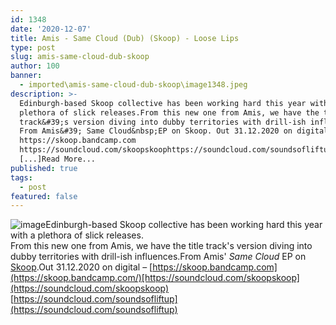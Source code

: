 ```yaml
---
id: 1348
date: '2020-12-07'
title: Amis - Same Cloud (Dub) (Skoop) - Loose Lips
type: post
slug: amis-same-cloud-dub-skoop
author: 100
banner:
  - imported\amis-same-cloud-dub-skoop\image1348.jpeg
description: >-
  Edinburgh-based Skoop collective has been working hard this year with a
  plethora of slick releases.From this new one from Amis, we have the title
  track&#39;s version diving into dubby territories with drill-ish influences.
  From Amis&#39; Same Cloud&nbsp;EP on Skoop. Out 31.12.2020 on digital &#8211;
  https://skoop.bandcamp.com
  https://soundcloud.com/skoopskoophttps://soundcloud.com/soundsofliftup
  [...]Read More...
published: true
tags:
  - post
featured: false
---
```

![image](../imported\amis-same-cloud-dub-skoop\image1348.jpeg)Edinburgh-based Skoop collective has been working hard this year with a plethora of slick releases.  
From this new one from Amis, we have the title track's version diving into dubby territories with drill-ish influences.From Amis' _Same Cloud_ EP on [Skoop](https://skoop.bandcamp.com/music).Out 31.12.2020 on digital – [https://skoop.bandcamp.com](https://skoop.bandcamp.com/)[https://soundcloud.com/skoopskoop](https://soundcloud.com/skoopskoop)  
[https://soundcloud.com/soundsofliftup](https://soundcloud.com/soundsofliftup)